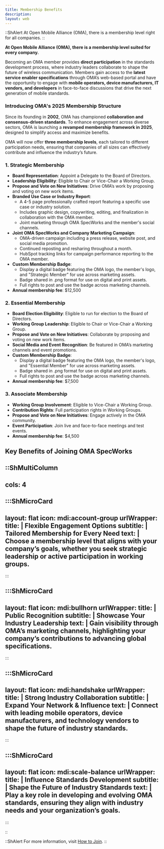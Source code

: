 ```yaml
---
title: Membership Benefits
description:
layout: web
---
```

::ShAlert
At Open Mobile Alliance (OMA), there is a membership level right for all companies.
::

**At Open Mobile Alliance (OMA), there is a membership level suited for every company.**  

Becoming an OMA member provides **direct participation** in the standards development process, where industry leaders collaborate to shape the future of wireless communication. Members gain access to the **latest service enabler specifications** through OMA’s web-based portal and have the opportunity to engage with **mobile operators, device manufacturers, IT vendors, and developers** in face-to-face discussions that drive the next generation of mobile standards.  

### Introducing OMA's 2025 Membership Structure  

Since its founding in **2002**, OMA has championed **collaboration and consensus-driven standards**. To enhance engagement across diverse sectors, OMA is launching a **revamped membership framework in 2025**, designed to simplify access and maximize benefits.  

OMA will now offer **three membership levels**, each tailored to different participation needs, ensuring that companies of all sizes can effectively contribute and influence the industry’s future.


### 1. Strategic Membership
- **Board Representation**: Appoint a Delegate to the Board of Directors.
- **Leadership Eligibility**: Eligible to Chair or Vice-Chair a Working Group.
- **Propose and Vote on New Initiatives**: Drive OMA’s work by proposing and voting on new work items.
- **Branded Use Case or Industry Report**: 
  - A 4-5 page professionally crafted report featuring a specific use case or industry solution.
  - Includes graphic design, copywriting, editing, and finalization in collaboration with the OMA member.
  - Joint marketing through OMA SpecWorks and the member's social channels.
- **Joint OMA SpecWorks and Company Marketing Campaign**:
  - OMA-driven campaign including a press release, website post, and social media promotion.
  - Continued reposting and resharing throughout a month.
  - HubSpot tracking links for campaign performance reporting to the OMA member.
- **Custom Membership Badge**: 
  - Display a digital badge featuring the OMA logo, the member's logo, and "Strategic Member" for use across marketing assets.
  - Badge shared in .png format for use on digital and print assets.
  - Full rights to post and use the badge across marketing channels.
- **Annual membership fee**: $12,500

### 2. Essential Membership
- **Board Election Eligibility**: Eligible to run for election to the Board of Directors.
- **Working Group Leadership**: Eligible to Chair or Vice-Chair a Working Group.
- **Propose and Vote on New Initiatives**: Collaborate by proposing and voting on new work items.
- **Social Media and Event Recognition**: Be featured in OMA’s marketing channels and event promotions.
- **Custom Membership Badge**: 
  - Display a digital badge featuring the OMA logo, the member's logo, and "Essential Member" for use across marketing assets.
  - Badge shared in .png format for use on digital and print assets.
  - Full rights to post and use the badge across marketing channels.
- **Annual membership fee**: $7,500

### 3. Associate Membership
- **Working Group Involvement**: Eligible to Vice-Chair a Working Group.
- **Contribution Rights**: Full participation rights in Working Groups.
- **Propose and Vote on New Initiatives**: Engage actively in the OMA community.
- **Event Participation**: Join live and face-to-face meetings and test events.  
- **Annual membership fee**: $4,500

## Key Benefits of Joining OMA SpecWorks

::ShMultiColumn
---
cols: 4
---
  :::ShMicroCard
  ---
  layout: flat
  icon: mdi:account-group
  urlWrapper:
  title: |
      Flexible Engagement Options
  subtitle: |
      Tailored Membership for Every Need
  text: |
      Choose a membership level that aligns with your company’s goals, whether you seek **strategic leadership** or active participation in working groups.
  ---
  :::

  :::ShMicroCard
  ---
  layout: flat
  icon: mdi:bullhorn
  urlWrapper: 
  title: |
      Public Recognition
  subtitle: |
      Showcase Your Industry Leadership
  text: |
      Gain visibility through **OMA’s marketing channels**, highlighting your company’s contributions to advancing global specifications.
  ---
  :::

  :::ShMicroCard
  ---
  layout: flat
  icon: mdi:handshake
  urlWrapper: 
  title: |
      Strong Industry Collaboration
  subtitle: |
      Expand Your Network & Influence
  text: |
      Connect with **leading mobile operators, device manufacturers, and technology vendors** to shape the future of industry standards.
  ---
  :::

  :::ShMicroCard
  ---
  layout: flat
  icon: mdi:scale-balance
  urlWrapper: 
  title: |
      Influence Standards Development
  subtitle: |
      Shape the Future of Industry Standards
  text: |
      Play a key role in **developing and evolving OMA standards**, ensuring they align with industry needs and your organization’s goals.
  ---
  :::

::

 ::ShAlert
 For more information, visit [How to Join](/join).
 ::